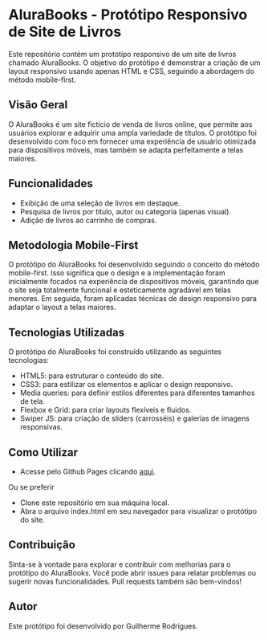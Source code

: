 # AluraBooks - Protótipo Responsivo de Site de Livros

Este repositório contém um protótipo responsivo de um site de livros chamado AluraBooks. O objetivo do protótipo é demonstrar a criação de um layout responsivo usando apenas HTML e CSS, seguindo a abordagem do método mobile-first.

## Visão Geral
O AluraBooks é um site fictício de venda de livros online, que permite aos usuários explorar e adquirir uma ampla variedade de títulos. O protótipo foi desenvolvido com foco em fornecer uma experiência de usuário otimizada para dispositivos móveis, mas também se adapta perfeitamente a telas maiores.

## Funcionalidades
- Exibição de uma seleção de livros em destaque.
- Pesquisa de livros por título, autor ou categoria (apenas visual).
- Adição de livros ao carrinho de compras.

## Metodologia Mobile-First
O protótipo do AluraBooks foi desenvolvido seguindo o conceito do método mobile-first. Isso significa que o design e a implementação foram inicialmente focados na experiência de dispositivos móveis, garantindo que o site seja totalmente funcional e esteticamente agradável em telas menores. Em seguida, foram aplicadas técnicas de design responsivo para adaptar o layout a telas maiores.

## Tecnologias Utilizadas
O protótipo do AluraBooks foi construído utilizando as seguintes tecnologias:

- HTML5: para estruturar o conteúdo do site.
- CSS3: para estilizar os elementos e aplicar o design responsivo.
- Media queries: para definir estilos diferentes para diferentes tamanhos de tela.
- Flexbox e Grid: para criar layouts flexíveis e fluidos.
- Swiper JS: para criação de sliders (carrosséis) e galerias de imagens responsivas.

## Como Utilizar
- Acesse pelo Github Pages clicando [aqui](https://switq.github.io/AluraBooks/).

Ou se preferir
- Clone este repositório em sua máquina local.
- Abra o arquivo index.html em seu navegador para visualizar o protótipo do site.

## Contribuição
Sinta-se à vontade para explorar e contribuir com melhorias para o protótipo do AluraBooks. Você pode abrir issues para relatar problemas ou sugerir novas funcionalidades. Pull requests também são bem-vindos!

## Autor
Este protótipo foi desenvolvido por Guilherme Rodrigues.
